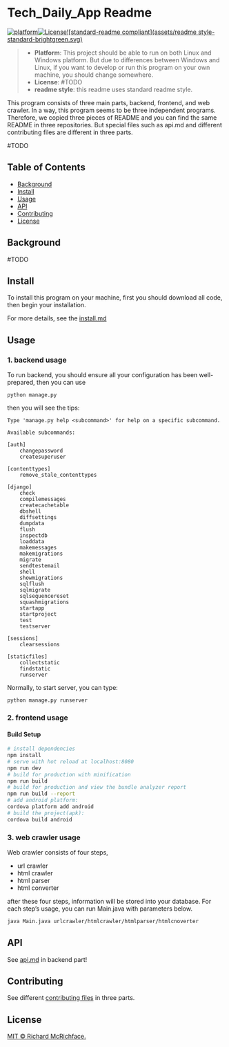 # Tech_Daily_App Readme

[![platform](https://img.shields.io/badge/platform-Linux/Windows-brightgreen.svg?style=flat-square)]()[![License](https://img.shields.io/badge/license-MIT-brightgreen.svg)](https://www.apache.org/licenses/LICENSE-2.0)[![standard-readme compliant](assets/readme style-standard-brightgreen.svg)](https://github.com/RichardLitt/standard-readme)

> -   **Platform**: This project should be able to run on both Linux and Windows platform. But due to differences between Windows and Linux, if you want to develop or run this program on your own machine, you should change somewhere.
> -   **License**: #TODO
> -   **readme style**: this readme uses standard readme style.

This program consists of three main parts, backend, frontend, and web crawler. In a way, this program seems to be three independent programs. Therefore, we copied three pieces of README and you can find the same README in three repositories. But special files such as api.md and different contributing files are different in three parts.

#TODO

## Table of Contents

- [Background](#background)
- [Install](#install)
- [Usage](#usage)
- [API](#api)
- [Contributing](#contributing)
- [License](#license)

## Background

#TODO

## Install

To install this program on your machine, first you should download all code, then begin your installation.

For more details, see the [install.md](./install.md)

## Usage

### 1. backend usage

To run backend, you should ensure all your configuration has been well-prepared, then you can use

```shell
python manage.py
```

then you will see the tips:

```shell
Type 'manage.py help <subcommand>' for help on a specific subcommand.

Available subcommands:

[auth]
    changepassword
    createsuperuser

[contenttypes]
    remove_stale_contenttypes
    
[django]
    check
    compilemessages
    createcachetable
    dbshell
    diffsettings
    dumpdata
    flush
    inspectdb
    loaddata
    makemessages
    makemigrations
    migrate
    sendtestemail
    shell
    showmigrations
    sqlflush
    sqlmigrate
    sqlsequencereset
    squashmigrations
    startapp
    startproject
    test
    testserver

[sessions]
    clearsessions

[staticfiles]
    collectstatic
    findstatic
    runserver
```

Normally, to start server, you can type:

```shell
python manage.py runserver
```

### 2. frontend usage

#### Build Setup

``` bash
# install dependencies
npm install
# serve with hot reload at localhost:8080
npm run dev
# build for production with minification
npm run build
# build for production and view the bundle analyzer report
npm run build --report
# add android platform:
cordova platform add android
# build the project(apk):
cordova build android
```

### 3. web crawler usage

Web crawler consists of four steps,

-   url crawler
-   html crawler
-   html parser
-   html converter

after these four steps, information will be stored into your database. For each step’s usage, you can run Main.java with parameters below.

```bash
java Main.java urlcrawler/htmlcrawler/htmlparser/htmlcnoverter
```

## API

See [api.md](api.md) in backend part!

## Contributing

See different [contributing files](./Contributing.md) in three parts.

## License

[MIT © Richard McRichface.](../LICENSE)